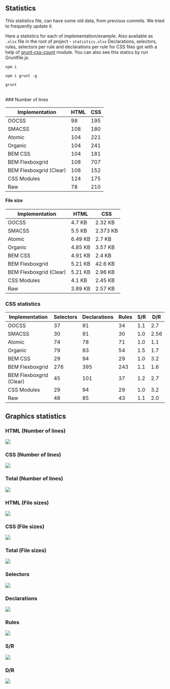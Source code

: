 ## Statistics

This statistics file, can have some old data, from previous commits. We tried to frequently update it.

Here a statistics for each of implementation/example. Also available as `.xlsx` file in the root of project - `statistics.xlsx` Declarations, selectors, rules, selectors per rule and declarations per rule for CSS files got with a help of [grunt-css-count](https://www.npmjs.com/package/grunt-css-count) module. You can also see this statics by run Gruntfile.js:

`npm i`

`npm i grunt -g`

`grunt`

<br />
### Number of lines

|Implementation|HTML|CSS|
------------ | ------------- | -------------
|OOCSS|98|195|
|SMACSS|108|180|
|Atomic|104|221|
|Organic|104|241|
|BEM CSS|104|181|
|BEM Flexboxgrid|108|707|
|BEM Flexboxgrid (Clear)|108|152|
|CSS Modules|124|175|
|Raw|78|210|

#### File size

|Implementation|HTML|CSS|
------------ | ------------- | -------------
|OOCSS|4.7 KB|2.32 KB|
|SMACSS|5.5 KB|2.373 KB|
|Atomic|6.49 KB|2.7 KB|
|Organic|4.85 KB|3.57 KB|
|BEM CSS|4.91 KB|2.4 KB|
|BEM Flexboxgrid|5.21 KB|42.6 KB|
|BEM Flexboxgrid (Clear)|5.21 KB|2.96 KB|
|CSS Modules|4.1 KB|2.45 KB|
|Raw|3.89 KB|2.57 KB|

### CSS statistics

|Implementation|Selectors|Declarations|Rules|S/R|D/R|
------------ | ------------- | ------------- | ------------- | ------------- | -------------
|OOCSS|37|91|34|1.1|2.7|
|SMACSS|30|91|30|1.0|2.56|
|Atomic|74|78|71|1.0|1.1|
|Organic|79|93|54|1.5|1.7|
|BEM CSS|29|94|29|1.0|3.2|
|BEM Flexboxgrid|276|395|243|1.1|1.6|
|BEM Flexboxgrid (Clear)|45|101|37|1.2|2.7|
|CSS Modules|29|94|29|1.0|3.2|
|Raw|48|85|43|1.1|2.0|


## Graphics statistics

### HTML (Number of lines)

<img src="https://github.com/AleshaOleg/holy-grail-markup/blob/master/pictures/HTML (Number of lines).png?raw=true">

### CSS (Number of lines)

<img src="https://github.com/AleshaOleg/holy-grail-markup/blob/master/pictures/CSS (Number of lines).png?raw=true">

### Total (Number of lines)

<img src="https://github.com/AleshaOleg/holy-grail-markup/blob/master/pictures/Total (Number of lines).png?raw=true">

### HTML (File sizes)

<img src="https://github.com/AleshaOleg/holy-grail-markup/blob/master/pictures/HTML (File sizes).png?raw=true">

### CSS (File sizes)

<img src="https://github.com/AleshaOleg/holy-grail-markup/blob/master/pictures/CSS (File sizes).png?raw=true">

### Total (File sizes)

<img src="https://github.com/AleshaOleg/holy-grail-markup/blob/master/pictures/Total (File sizes).png?raw=true">

### Selectors

<img src="https://github.com/AleshaOleg/holy-grail-markup/blob/master/pictures/Selectors.png?raw=true">

### Declarations

<img src="https://github.com/AleshaOleg/holy-grail-markup/blob/master/pictures/Declarations.png?raw=true">

### Rules

<img src="https://github.com/AleshaOleg/holy-grail-markup/blob/master/pictures/Rules.png?raw=true">

### S/R

<img src="https://github.com/AleshaOleg/holy-grail-markup/blob/master/pictures/SR.png?raw=true">

### D/R

<img src="https://github.com/AleshaOleg/holy-grail-markup/blob/master/pictures/DR.png?raw=true">
